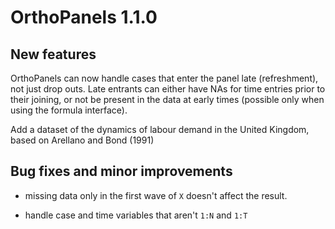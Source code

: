 # OrthoPanels 1.1.0

## New features

OrthoPanels can now handle cases that enter the panel late
(refreshment), not just drop outs. Late entrants can either have NAs
for time entries prior to their joining, or not be present in the data
at early times (possible only when using the formula interface).

Add a dataset of the dynamics of labour demand in the United Kingdom,
based on Arellano and Bond (1991)

## Bug fixes and minor improvements

- missing data only in the first wave of `X` doesn't affect the result.

- handle case and time variables that aren't `1:N` and `1:T`
